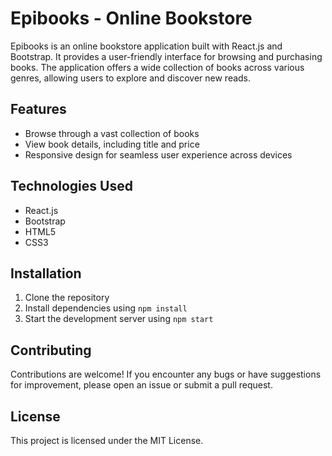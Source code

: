 # Epibooks - Online Bookstore

Epibooks is an online bookstore application built with React.js and Bootstrap. It provides a user-friendly interface for browsing and purchasing books. The application offers a wide collection of books across various genres, allowing users to explore and discover new reads.

## Features
- Browse through a vast collection of books
- View book details, including title and price
- Responsive design for seamless user experience across devices

## Technologies Used
- React.js
- Bootstrap
- HTML5
- CSS3

## Installation
1. Clone the repository
2. Install dependencies using `npm install`
3. Start the development server using `npm start`

## Contributing
Contributions are welcome! If you encounter any bugs or have suggestions for improvement, please open an issue or submit a pull request.

## License
This project is licensed under the MIT License.
